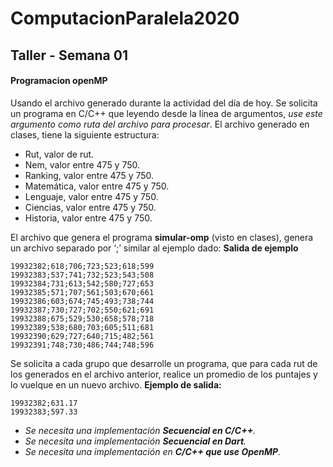 # ComputacionParalela2020

## Taller - Semana 01

#### Programacion openMP

Usando el archivo generado durante la actividad del día de hoy. Se solicita un programa en
C/C++ que leyendo desde la línea de argumentos, _use este argumento como ruta del archivo
para procesar_.
El archivo generado en clases, tiene la siguiente estructura:

- Rut, valor de rut.
- Nem, valor entre 475 y 750.
- Ranking, valor entre 475 y 750.
- Matemática, valor entre 475 y 750.
- Lenguaje, valor entre 475 y 750.
- Ciencias, valor entre 475 y 750.
- Historia, valor entre 475 y 750.

El archivo que genera el programa **simular-omp** (visto en clases), genera un archivo separado por
‘;’ similar al ejemplo dado:
**Salida de ejemplo**

```
19932382;618;706;723;523;618;599
19932383;537;741;732;523;543;508
19932384;731;613;542;580;727;653
19932385;571;707;561;503;670;661
19932386;603;674;745;493;738;744
19932387;730;727;702;550;621;691
19932388;675;529;530;658;578;718
19932389;538;680;703;605;511;681
19932390;629;727;640;715;482;561
19932391;748;730;486;744;748;596
```

Se solicita a cada grupo que desarrolle un programa, que para cada rut de los generados en el
archivo anterior, realice un promedio de los puntajes y lo vuelque en un nuevo archivo.
**Ejemplo de salida:**

```
19932382;631.17
19932383;597.33
```

- _Se necesita una implementación **Secuencial en C/C++**._
- _Se necesita una implementación **Secuencial en Dart**._
- _Se necesita una implementación en **C/C++ que use OpenMP**._
